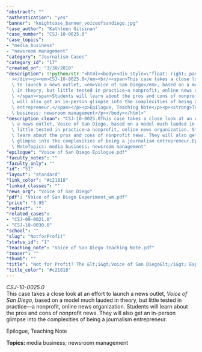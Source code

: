 ```yaml
---
"abstract": ""
"authentication": "yes"
"banner": "knightcase_banner_voiceofsandiego.jpg"
"case_author": "Kathleen Gilsinan"
"case_number": "CSJ-10-0025.0"
"case_topics":
- "media business"
- "newsroom management"
"category": "Journalism Cases"
"category_id": "17"
"created_on": "3/30/2010"
"description": !!python/str "<html><body><div style=\"float: right; padding: 10px;\"\
  ></div><p><em>CSJ-10-0025.0</em><br/><span>This case takes a close look at an effort\
  \ to launch a news outlet, <em>Voice of San Diego</em>, based on a model much lauded\
  \ in theory, but little tested in practice—a nonprofit, online news organization.\
  \ </span><span>Students will learn about the pros and cons of nonprofit news. </span><span>They\
  \ will also get an in-person glimpse into the complexities of being a journalism\
  \ entrepreneur.</span></p><p>Epilogue, Teaching Note</p><p><strong>Topics: </strong>media\
  \ business; newsroom management</p></body></html>"
"description_clean": "CSJ-10-0025.0This case takes a close look at an effort to launch\
  \ a news outlet, Voice of San Diego, based on a model much lauded in theory, but\
  \ little tested in practice—a nonprofit, online news organization. Students will\
  \ learn about the pros and cons of nonprofit news. They will also get an in-person\
  \ glimpse into the complexities of being a journalism entrepreneur.Epilogue, Teaching\
  \ NoteTopics: media business; newsroom management"
"epilogue": "Voice of San Diego Epilogue.pdf"
"faculty_notes": ""
"faculty_only": ""
"id": "51"
"layout": "standard"
"link_color": "#c21818"
"linked_classes": ""
"news_org": "Voice of San Diego"
"pdf": "Voice of San Diego Experiment_wm.pdf"
"price": "5.95"
"redtext": ""
"related_cases":
- "CSJ-09-0021.0"
- "CSJ-10-0030.0"
"school": ""
"slug": "NotforProfit"
"status_id": "1"
"teaching_note": "Voice of San Diego Teaching Note.pdf"
"teaser": ""
"thumb": ""
"title": "Not for Profit? The &lt;i&gt;Voice of San Diego&lt;/i&gt; Experiment"
"title_color": "#c21818"
---
```

<html><body><div style="float: right; padding: 10px;"></div><p><em>CSJ-10-0025.0</em><br/><span>This case takes a close look at an effort to launch a news outlet, <em>Voice of San Diego</em>, based on a model much lauded in theory, but little tested in practice—a nonprofit, online news organization. </span><span>Students will learn about the pros and cons of nonprofit news. </span><span>They will also get an in-person glimpse into the complexities of being a journalism entrepreneur.</span></p><p>Epilogue, Teaching Note</p><p><strong>Topics: </strong>media business; newsroom management</p></body></html>
